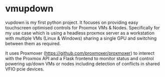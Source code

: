 # vmupdown
vupdown is my first python project. It focuses on providing easy touchscreen optimised controls for Proxmox VMs & Nodes. Specifically for my use case which is using a headless proxmox server as a workstation with multiple VMs (Linux & Windows) sharing a single GPU and switching between them as required.

It uses Proxmoxer (https://github.com/proxmoxer/proxmoxer) to interect with the Proxmox API and a Flask frontend to monitor status and control powering up/down VMs or nodes including detection of conflicts in shared VFIO pcie devices.

